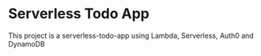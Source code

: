 # Serverless Todo App

This project is a serverless-todo-app using Lambda, Serverless, Auth0 and DynamoDB
